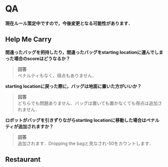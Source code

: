 # QA
**現在ルール策定中ですので，今後変更となる可能性があります．**

## Help Me Carry
**間違ったバッグを把持したり，間違ったバッグをstarting locationに運んでしまった場合のscoreはどうなるか？**
> **回答**  
ペナルティもなく，得点もありません． 

**starting locationに戻った際に，バッグは地面に置いた方がいいか？** 
> **回答**  
どちらでも問題ありません．バッグは置いても置かなくても得点は追加されません．

**ロボットがバッグを引きずりながらstarting locationに移動した場合はペナルティが追加されますか？**
> **回答**  
追加されます．Dropping the bagと見なされ-50をカウントします． 

## Restaurant


